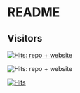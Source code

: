 # README

## Visitors

[![Hits: repo + website](https://hits.sh/thefolle.github.io.svg)](https://hits.sh/thefolle.github.io/)

![Hits: repo + website](https://counter.itjustbong.workers.dev/visit?url=thefolle.github.io&type=svg&text=hits&bgcolor=rgb(10,100,10))

[![Hits](https://api.visitor.plantree.me/visitor-badge/pv?namespace=thefolle.github.io&key=index.html)](https://api.visitor.plantree.me/visitor-badge/pv?namespace=thefolle.github.io&key=index.html)
